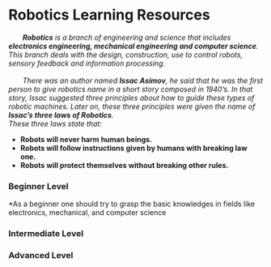 # **Robotics Learning Resources** 

***&emsp;&emsp;Robotics** is a branch of engineering and science that includes **electronics engineering, mechanical engineering and computer science**. This branch deals with the design, construction, use to control robots, sensory feedback and information processing.
<br>
<br>
&emsp;&emsp;There was an author named **Issac Asimov**, he said that he was the first person to give robotics name in a short story composed in 1940’s. In that story, Issac suggested three principles about how to guide these types of robotic machines. Later on, these three principles were given the name of **Issac’s three laws of Robotics**.<br>
These three laws state that:*
   *   **Robots will never harm human beings.**
   *   **Robots will follow instructions given by humans with breaking law one.**
   *   **Robots will protect themselves without breaking other rules.**

### Beginner Level
  *As a beginner one should try to grasp the basic knowledges in fields like electronics, mechanical, and computer science

### Intermediate Level

### Advanced Level
